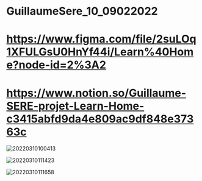 # GuillaumeSere_10_09022022

# https://www.figma.com/file/2suLOq1XFULGsU0HnYf44i/Learn%40Home?node-id=2%3A2

# https://www.notion.so/Guillaume-SERE-projet-Learn-Home-c3415abfd9da4e809ac9df848e37363c


![20220310100413](https://user-images.githubusercontent.com/75996200/157627902-5cef7c6d-8ffb-4c38-bb9d-73b43d77142b.png)



![20220310111423](https://user-images.githubusercontent.com/75996200/157640613-a5f3e807-16fb-4f2a-b08c-94c52ae25df4.png)



![20220310111658](https://user-images.githubusercontent.com/75996200/157641006-94a28fed-9b0b-4010-8c2e-6168e8cec316.png)
